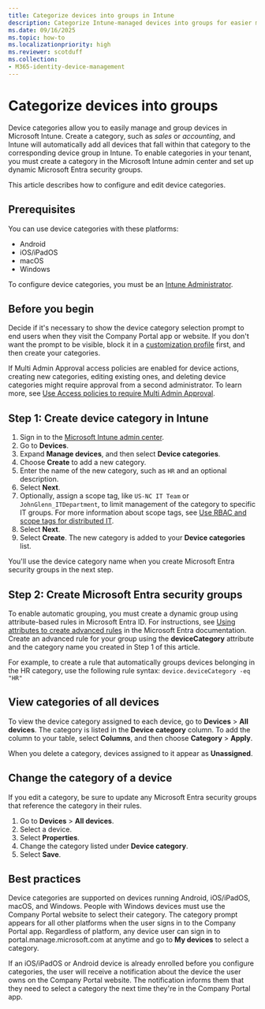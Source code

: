 ```yaml
---
title: Categorize devices into groups in Intune
description: Categorize Intune-managed devices into groups for easier management in the admin center.
ms.date: 09/16/2025
ms.topic: how-to
ms.localizationpriority: high
ms.reviewer: scotduff
ms.collection:
- M365-identity-device-management
---
```


# Categorize devices into groups  

Device categories allow you to easily manage and group devices in Microsoft Intune. Create a category, such as *sales* or *accounting*, and Intune will automatically add all devices that fall within that category to the corresponding device group in Intune. To enable categories in your tenant, you must create a category in the Microsoft Intune admin center and set up dynamic Microsoft Entra security groups.

This article describes how to configure and edit device categories.

## Prerequisites  
You can use device categories with these platforms:

- Android
- iOS/iPadOS
- macOS
- Windows 

To configure device categories, you must be an [Intune Administrator](/entra/identity/role-based-access-control/permissions-reference#intune-administrator).

## Before you begin

Decide if it's necessary to show the device category selection prompt to end users when they visit the Company Portal app or website. If you don't want the prompt to be visible, block it in a [customization profile](../apps/company-portal-app.md#device-categories) first, and then create your categories.

If Multi Admin Approval access policies are enabled for device actions, creating new categories, editing existing ones, and deleting device categories might require approval from a second administrator. To learn more, see [Use Access policies to require Multi Admin Approval](../fundamentals/multi-admin-approval.md).

## Step 1: Create device category in Intune

1. Sign in to the [Microsoft Intune admin center](https://go.microsoft.com/fwlink/?linkid=2109431).
1. Go to **Devices**. 
1. Expand **Manage devices**, and then select **Device categories**.  
1. Choose **Create** to add a new category.  
1. Enter the name of the new category, such as `HR` and an optional description.
1. Select **Next**.
1. Optionally, assign a scope tag, like `US-NC IT Team` or `JohnGlenn_ITDepartment`, to limit management of the category to specific IT groups. For more information about scope tags, see [Use RBAC and scope tags for distributed IT](../fundamentals/scope-tags.md).
1. Select **Next**.
1. Select **Create**. The new category is added to your **Device categories** list.

You'll use the device category name when you create Microsoft Entra security groups in the next step.

<a name='step-2-create-azure-ad-security-groups'></a>

## Step 2: Create Microsoft Entra security groups

To enable automatic grouping, you must create a dynamic group using attribute-based rules in Microsoft Entra ID. For instructions, see [Using attributes to create advanced rules](/azure/active-directory/users-groups-roles/groups-dynamic-membership#using-attributes-to-create-rules-for-device-objects) in the Microsoft Entra documentation. Create an advanced rule for your group using the **deviceCategory** attribute and the category name you created in Step 1 of this article.

For example, to create a rule that automatically groups devices belonging in the HR category, use the following rule syntax: `device.deviceCategory -eq "HR"`

## View categories of all devices
To view the device category assigned to each device, go to **Devices** > **All devices**.
The category is listed in the **Device category** column. To add the column to your table, select **Columns**, and then choose **Category** > **Apply**.

When you delete a category, devices assigned to it appear as **Unassigned**.

## Change the category of a device
If you edit a category, be sure to update any Microsoft Entra security groups that reference the category in their rules.

1. Go to **Devices** > **All devices**.
2. Select a device.
3. Select **Properties**.
4. Change the category listed under **Device category**.
5. Select **Save**.

## Best practices
Device categories are supported on devices running Android, iOS/iPadOS, macOS, and Windows. People with Windows devices must use the Company Portal website to select their category. The category prompt appears for all other platforms when the user signs in to the Company Portal app. Regardless of platform, any device user can sign in to portal.manage.microsoft.com at anytime and go to **My devices** to select a category.

If an iOS/iPadOS or Android device is already enrolled before you configure categories, the user will receive a notification about the device the user owns on the Company Portal website. The notification informs them that they need to select a category the next time they're in the Company Portal app.
